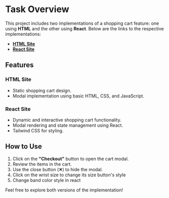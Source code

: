 # Task Overview

This project includes two implementations of a shopping cart feature: one using **HTML** and the other using **React**. Below are the links to the respective implementations:

- **[HTML Site](https://bright-gumption-dad1c8.netlify.app/)**
- **[React Site](https://your-react-site-link.com)**

## Features

### HTML Site
- Static shopping cart design.
- Modal implementation using basic HTML, CSS, and JavaScript.

### React Site
- Dynamic and interactive shopping cart functionality.
- Modal rendering and state management using React.
- Tailwind CSS for styling.

## How to Use

1. Click on the **"Checkout"** button to open the cart modal.
2. Review the items in the cart.
3. Use the close button (**✕**) to hide the modal.
4. Click on the wrist size to change its size button's style
5. Change band color style in react

Feel free to explore both versions of the implementation!

